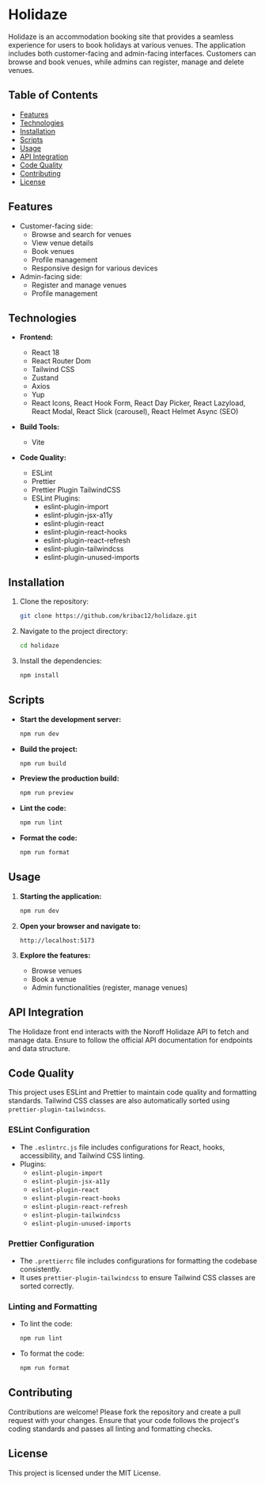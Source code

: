 # Holidaze

Holidaze is an accommodation booking site that provides a seamless experience for users to book holidays at various venues. The application includes both customer-facing and admin-facing interfaces. Customers can browse and book venues, while admins can register, manage and delete venues.

## Table of Contents

- [Features](#features)
- [Technologies](#technologies)
- [Installation](#installation)
- [Scripts](#scripts)
- [Usage](#usage)
- [API Integration](#api-integration)
- [Code Quality](#code-quality)
- [Contributing](#contributing)
- [License](#license)

## Features

- Customer-facing side:
  - Browse and search for venues
  - View venue details
  - Book venues
  - Profile management
  - Responsive design for various devices
- Admin-facing side:
  - Register and manage venues
  - Profile management

## Technologies

- **Frontend:**

  - React 18
  - React Router Dom
  - Tailwind CSS
  - Zustand
  - Axios
  - Yup
  - React Icons, React Hook Form, React Day Picker, React Lazyload, React Modal, React Slick (carousel), React Helmet Async (SEO)

- **Build Tools:**

  - Vite

- **Code Quality:**
  - ESLint
  - Prettier
  - Prettier Plugin TailwindCSS
  - ESLint Plugins:
    - eslint-plugin-import
    - eslint-plugin-jsx-a11y
    - eslint-plugin-react
    - eslint-plugin-react-hooks
    - eslint-plugin-react-refresh
    - eslint-plugin-tailwindcss
    - eslint-plugin-unused-imports

## Installation

1. Clone the repository:

   ```bash
   git clone https://github.com/kribac12/holidaze.git
   ```

2. Navigate to the project directory:

   ```bash
   cd holidaze
   ```

3. Install the dependencies:
   ```bash
   npm install
   ```

## Scripts

- **Start the development server:**

  ```bash
  npm run dev
  ```

- **Build the project:**

  ```bash
  npm run build
  ```

- **Preview the production build:**

  ```bash
  npm run preview
  ```

- **Lint the code:**

  ```bash
  npm run lint
  ```

- **Format the code:**
  ```bash
  npm run format
  ```

## Usage

1. **Starting the application:**

   ```bash
   npm run dev
   ```

2. **Open your browser and navigate to:**

   ```
   http://localhost:5173
   ```

3. **Explore the features:**
   - Browse venues
   - Book a venue
   - Admin functionalities (register, manage venues)

## API Integration

The Holidaze front end interacts with the Noroff Holidaze API to fetch and manage data. Ensure to follow the official API documentation for endpoints and data structure.

## Code Quality

This project uses ESLint and Prettier to maintain code quality and formatting standards. Tailwind CSS classes are also automatically sorted using `prettier-plugin-tailwindcss`.

### ESLint Configuration

- The `.eslintrc.js` file includes configurations for React, hooks, accessibility, and Tailwind CSS linting.
- Plugins:
  - `eslint-plugin-import`
  - `eslint-plugin-jsx-a11y`
  - `eslint-plugin-react`
  - `eslint-plugin-react-hooks`
  - `eslint-plugin-react-refresh`
  - `eslint-plugin-tailwindcss`
  - `eslint-plugin-unused-imports`

### Prettier Configuration

- The `.prettierrc` file includes configurations for formatting the codebase consistently.
- It uses `prettier-plugin-tailwindcss` to ensure Tailwind CSS classes are sorted correctly.

### Linting and Formatting

- To lint the code:
  ```bash
  npm run lint
  ```
- To format the code:
  ```bash
  npm run format
  ```

## Contributing

Contributions are welcome! Please fork the repository and create a pull request with your changes. Ensure that your code follows the project's coding standards and passes all linting and formatting checks.

## License

This project is licensed under the MIT License.
